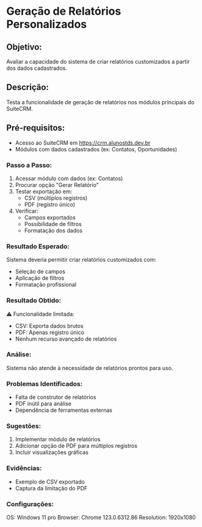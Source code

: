 # Geração de Relatórios Personalizados
## Objetivo:
Avaliar a capacidade do sistema de criar relatórios customizados a partir dos dados cadastrados.

## Descrição:
Testa a funcionalidade de geração de relatórios nos módulos principais do SuiteCRM.

## Pré-requisitos:
- Acesso ao SuiteCRM em https://crm.alunostds.dev.br
- Módulos com dados cadastrados (ex: Contatos, Oportunidades)

### Passo a Passo:
1. Acessar módulo com dados (ex: Contatos)
2. Procurar opção "Gerar Relatório"
3. Testar exportação em:
   - CSV (múltiplos registros)
   - PDF (registro único)
4. Verificar:
   - Campos exportados
   - Possibilidade de filtros
   - Formatação dos dados

### Resultado Esperado:
Sistema deveria permitir criar relatórios customizados com:
- Seleção de campos
- Aplicação de filtros
- Formatação profissional

### Resultado Obtido:
⚠️ Funcionalidade limitada:
- CSV: Exporta dados brutos
- PDF: Apenas registro único
- Nenhum recurso avançado de relatórios

### Análise:
Sistema não atende à necessidade de relatórios prontos para uso.

### Problemas Identificados:
- Falta de construtor de relatórios
- PDF inútil para análise
- Dependência de ferramentas externas

### Sugestões:
1. Implementar módulo de relatórios
2. Adicionar opção de PDF para múltiplos registros
3. Incluir visualizações gráficas

### Evidências:
- Exemplo de CSV exportado
- Captura da limitação do PDF

### Configurações:
OS: Windows 11 pro
Browser: Chrome 123.0.6312.86
Resolution: 1920x1080
